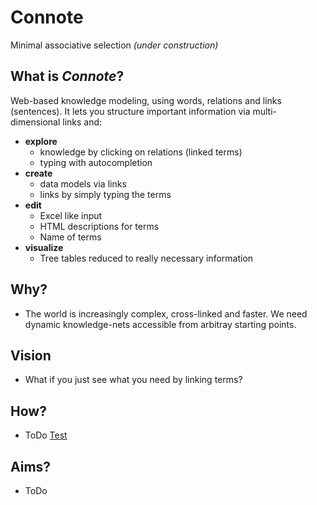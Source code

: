 # Connote 
Minimal associative selection *(under construction)*

## What is *Connote*?
Web-based knowledge modeling, using words, relations and links (sentences). It lets you structure important information via multi-dimensional links and:
* **explore** 
  * knowledge by clicking on relations (linked terms)
  * typing with autocompletion
* **create**
  * data models via links
  * links by simply typing the terms
* **edit**
  * Excel like input
  * HTML descriptions for terms
  * Name of terms
* **visualize**
  * Tree tables reduced to really necessary information
## Why?
* The world is increasingly complex, cross-linked and faster. We need dynamic knowledge-nets accessible from arbitray starting points.
## Vision
* What if you just see what you need by linking terms?
## How?
* ToDo [Test](Test)
## Aims?
* ToDo
